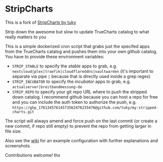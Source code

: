 # StripCharts

This is a fork of [StripCharts by tuky](https://github.com/tuky/StripCharts)

Strip down the awesome but slow to update TrueCharts catalog to what really matters to you

This is a simple dockerized cron script that grabs just the specifed apps from the TrueCharts catalog and pushes them into your own github catalog. You have to provide these environment variables:

* `STRIP_STABLE` to specify the *stable* apps to grab, e.g. `nextcloud|plex|traefik|cloudflareddns|vaultwarden` (it's important to separate via pipe `|` because that is directly used inside a grep regex)
* `STRIP_INCUBATOR` to specify the *incubator* apps to grab, e.g. `actualserver|breitbandmessung-de`
* `STRIP_REPO` to specify your git repo URL where to push the stripped down catalog. I recommend github because you can host a repo for free and you can include the auth token to authorize the push, e.g. `https://ghp_17613457614573562476235476@github.com/tuky/my-stripped-charts.git`

The script will always amend and force push on the last commit (or create a new commit, if repo still empty) to prevent the repo from getting larger in file size.

Also see the [wiki](https://github.com/tuky/StripCharts/wiki) for an example configuration with further explanations and screenshots.

Contributions welcome! thx
